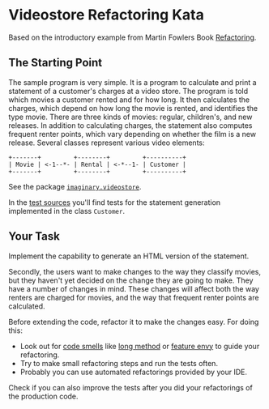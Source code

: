 # Videostore Refactoring Kata

Based on the introductory example from Martin Fowlers Book [Refactoring](https://martinfowler.com/books/refactoring.html).

## The Starting Point

The sample program is very simple.
It is a program to calculate and print a statement of a customer's charges at a video store.
The program is told which movies a customer rented and for how long.
It then calculates the charges, which depend on how long the movie is rented, and identifies the type movie.
There are three kinds of movies: regular, children's, and new releases.
In addition to calculating charges, the statement also computes frequent renter points, which vary depending on whether the film is a new release.
Several classes represent various video elements:

```
+-------+         +--------+         +----------+
| Movie | <-1--*- | Rental | <-*--1- | Customer |
+-------+         +--------+         +----------+
```

See the package [`imaginary.videostore`](./src/main/java/imaginary/videostore).

In the [test sources](./src/test/java/imaginary/videostore) you'll find tests for the statement generation implemented in the class `Customer`.

## Your Task

Implement the capability to generate an HTML version of the statement.

Secondly, the users want to make changes to the way they classify movies, but they haven't yet decided on the change they are going to make.
They have a number of changes in mind.
These changes will affect both the way renters are charged for movies, and the way that frequent renter points are calculated.

Before extending the code, refactor it to make the changes easy.
For doing this:

*   Look out for [code smells](https://refactoring.guru/refactoring/smells) like [long method](https://refactoring.guru/smells/long-method) or [feature envy](https://refactoring.guru/smells/feature-envy) to guide your refactoring.
*   Try to make small refactoring steps and run the tests often.
*   Probably you can use automated refactorings provided by your IDE.

Check if you can also improve the tests after you did your refactorings of the production code.
